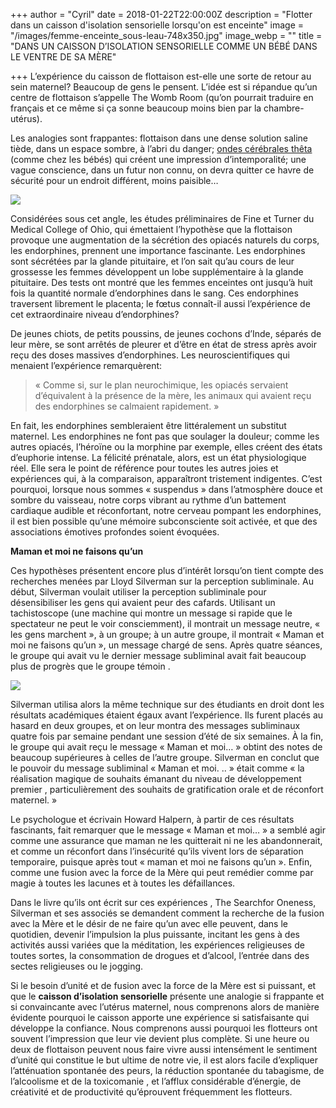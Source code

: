 +++
author = "Cyril"
date = 2018-01-22T22:00:00Z
description = "Flotter dans un caisson d'isolation sensorielle lorsqu'on est enceinte"
image = "/images/femme-enceinte_sous-leau-748x350.jpg"
image_webp = ""
title = "DANS UN CAISSON D’ISOLATION SENSORIELLE COMME UN BÉBÉ DANS LE VENTRE DE SA MÈRE"

+++
L’expérience du caisson de flottaison est-elle une sorte de retour au sein maternel? Beaucoup de gens le pensent. L’idée est si répandue qu’un centre de flottaison s’appelle The Womb Room (qu’on pourrait traduire en français et ce même si ça sonne beaucoup moins bien par la chambre-utérus).

Les analogies sont frappantes: flottaison dans une dense solution saline tiède, dans un espace sombre, à l’abri du danger; [ondes cérébrales thêta](https://jeflotte.com/blog/comment-entrer-dans-un-rythme-cerebral-theta-grace-aux-caissons-d-isolation-sensorielle/) (comme chez les bébés) qui créent une impression d’intemporalité; une vague conscience, dans un futur non connu, on devra quitter ce havre de sécurité pour un endroit différent, moins paisible…

![](/images/baby-upside-down-going-to-pool-water_bfvw5j04s-201x300.jpg)

Considérées sous cet angle, les études préliminaires de Fine et Turner du Medical College of Ohio, qui émettaient l’hypothèse que la flottaison provoque une augmentation de la sécrétion des opiacés naturels du corps, les endorphines, prennent une importance fascinante. Les endorphines sont sécrétées par la glande pituitaire, et l’on sait qu’au cours de leur grossesse les femmes développent un lobe supplémentaire à la glande pituitaire. Des tests ont montré que les femmes enceintes ont jusqu’à huit fois la quantité normale d’endorphines dans le sang. Ces endorphines traversent librement le placenta; le fœtus connaît-il aussi l’expérience de cet extraordinaire niveau d’endorphines?

De jeunes chiots, de petits poussins, de jeunes cochons d’Inde, séparés de leur mère, se sont arrêtés de pleurer et d’être en état de stress après avoir reçu des doses massives d’endorphines. Les neuroscientifiques qui menaient l’expérience remarquèrent:

> « Comme si, sur le plan neurochimique, les opiacés servaient d’équivalent à la présence de la mère, les animaux qui avaient reçu des endorphines se calmaient rapidement. »

En fait, les endorphines sembleraient être littéralement un substitut maternel. Les endorphines ne font pas que soulager la douleur; comme les autres opiacés, l’héroïne ou la morphine par exemple, elles créent des états d’euphorie intense. La félicité prénatale, alors, est un état physiologique réel. Elle sera le point de référence pour toutes les autres joies et expériences qui, à la comparaison, apparaîtront tristement indigentes. C’est pourquoi, lorsque nous sommes « suspendus » dans l’atmosphère douce et sombre du vaisseau, notre corps vibrant au rythme d’un battement cardiaque audible et réconfortant, notre cerveau pompant les endorphines, il est bien possible qu’une mémoire subconsciente soit activée, et que des associations émotives profondes soient évoquées.

**Maman et moi ne faisons qu’un**

Ces hypothèses présentent encore plus d’intérêt lorsqu’on tient compte des recherches menées par Lloyd Silverman sur la perception subliminale. Au début, Silverman voulait utiliser la perception subliminale pour désensibiliser les gens qui avaient peur des cafards. Utilisant un tachistoscope (une machine qui montre un message si rapide que le spectateur ne peut le voir consciemment), il montrait un message neutre, « les gens marchent », à un groupe; à un autre groupe, il montrait « Maman et moi ne faisons qu’un », un message chargé de sens. Après quatre séances, le groupe qui avait vu le dernier message subliminal avait fait beaucoup plus de progrès que le groupe témoin .

![](/images/dm_03242016_1542-300x200.jpg)

Silverman utilisa alors la même technique sur des étudiants en droit dont les résultats académiques étaient égaux avant l’expérience. Ils furent placés au hasard en deux groupes, et on leur montra des messages subliminaux quatre fois par semaine pendant une session d’été de six semaines. À la fin, le groupe qui avait reçu le message « Maman et moi… » obtint des notes de beaucoup supérieures à celles de l’autre groupe. Silverman en conclut que le pouvoir du message subliminal « Maman et moi. .. » était comme « la réalisation magique de souhaits émanant du niveau de développement premier , particulièrement des souhaits de gratification orale et de réconfort maternel. »

Le psychologue et écrivain Howard Halpern, à partir de ces résultats fascinants, fait remarquer que le message « Maman et moi… » a semblé agir comme une assurance que maman ne les quitterait ni ne les abandonnerait, et comme un réconfort dans l’insécurité qu’ils vivent lors de séparation temporaire, puisque après tout « maman et moi ne faisons qu’un ». Enfin, comme une fusion avec la force de la Mère qui peut remédier comme par magie à toutes les lacunes et à toutes les défaillances.

Dans le livre qu’ils ont écrit sur ces expériences , The Searchfor Oneness, Silverman et ses associés se demandent comment la recherche de la fusion avec la Mère et le désir de ne faire qu’un avec elle peuvent, dans le quotidien, devenir l’impulsion la plus puissante, incitant les gens à des activités aussi variées que la méditation, les expériences religieuses de toutes sortes, la consommation de drogues et d’alcool, l’entrée dans des sectes religieuses ou le jogging.

Si le besoin d’unité et de fusion avec la force de la Mère est si puissant, et que le **caisson d’isolation sensorielle** présente une analogie si frappante et si convaincante avec l’utérus maternel, nous comprenons alors de manière évidente pourquoi le caisson apporte une expérience si satisfaisante qui développe la confiance. Nous comprenons aussi pourquoi les flotteurs ont souvent l’impression que leur vie devient plus complète. Si une heure ou deux de flottaison peuvent nous faire vivre aussi intensément le sentiment d’unité qui constitue le but ultime de notre vie, il est alors facile d’expliquer l’atténuation spontanée des peurs, la réduction spontanée du tabagisme, de l’alcoolisme et de la toxicomanie , et l’afflux considérable d’énergie, de créativité et de productivité qu’éprouvent fréquemment les flotteurs.